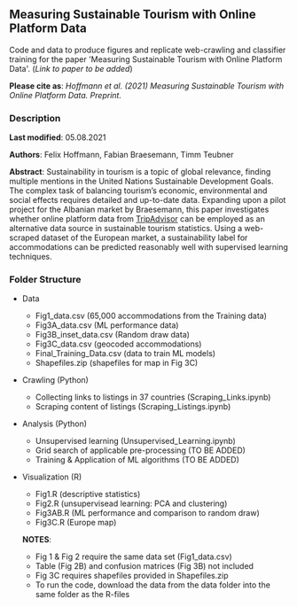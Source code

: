 ## Measuring Sustainable Tourism with Online Platform Data

Code and data to produce figures and replicate web-crawling and classifier training for the paper 'Measuring Sustainable Tourism with Online Platform Data'. 
(_Link to paper to be added_)

__Please cite as__: _Hoffmann et al. (2021) Measuring Sustainable Tourism with Online Platform Data. Preprint._

### Description

**Last modified**: 05.08.2021

**Authors**: Felix Hoffmann, Fabian Braesemann, Timm Teubner

**Abstract**: Sustainability in tourism is a topic of global relevance, finding multiple mentions in the United Nations Sustainable Development Goals. The complex task of balancing tourism’s economic, environmental and social effects requires detailed and up-to-date data. Expanding upon a pilot project for the Albanian market by Braesemann, this paper investigates whether online platform data from [TripAdvisor](https://www.tripadvisor.com) can be employed as an alternative data source in sustainable tourism statistics. Using a web-scraped dataset of the European market, a sustainability label for accommodations can be predicted reasonably well with supervised learning techniques. 



### Folder Structure

- Data
  - Fig1_data.csv (65,000 accommodations from the Training data)
  - Fig3A_data.csv (ML performance data)
  - Fig3B_inset_data.csv (Random draw data)
  - Fig3C_data.csv (geocoded accommodations)
  - Final_Training_Data.csv (data to train ML models)
  - Shapefiles.zip (shapefiles for map in Fig 3C)

- Crawling (Python)
  - Collecting links to listings in 37 countries (Scraping_Links.ipynb)
  - Scraping content of listings (Scraping_Listings.ipynb)

- Analysis (Python)
  - Unsupervised learning (Unsupervised_Learning.ipynb)
  - Grid search of applicable pre-processing (TO BE ADDED)
  - Training & Application of ML algorithms (TO BE ADDED)
  
- Visualization (R)
  - Fig1.R (descriptive statistics)
  - Fig2.R (unsupervisead learning: PCA and clustering)
  - Fig3AB.R (ML performance and comparison to random draw)
  - Fig3C.R (Europe map)

  __NOTES__:
  - Fig 1 & Fig 2 require the same data set (Fig1_data.csv)
  - Table (Fig 2B) and confusion matrices (Fig 3B) not included
  - Fig 3C requires shapefiles provided in Shapefiles.zip
  - To run the code, download the data from the data folder into the same folder as the R-files

